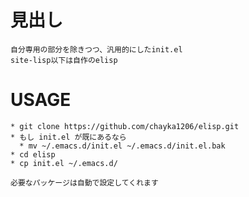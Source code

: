 # 見出し
    自分専用の部分を除きつつ、汎用的にしたinit.el
    site-lisp以下は自作のelisp
# USAGE
    * git clone https://github.com/chayka1206/elisp.git
    * もし init.el が既にあるなら
      * mv ~/.emacs.d/init.el ~/.emacs.d/init.el.bak
    * cd elisp
    * cp init.el ~/.emacs.d/
    
    必要なパッケージは自動で設定してくれます


